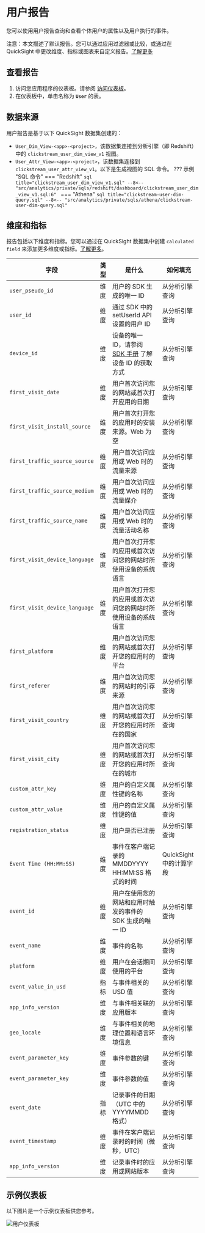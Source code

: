 # 用户报告

您可以使用用户报告查询和查看个体用户的属性以及用户执行的事件。

注意：本文描述了默认报告。您可以通过应用过滤器或比较，或通过在 QuickSight 中更改维度、指标或图表来自定义报告。[了解更多](https://docs.aws.amazon.com/quicksight/latest/user/working-with-visuals.html)

## 查看报告
1. 访问您应用程序的仪表板。请参阅 [访问仪表板](index.md/#view-dashboards)。
2. 在仪表板中，单击名称为 **`User`** 的表。

## 数据来源
用户报告是基于以下 QuickSight 数据集创建的：

- `User_Dim_View-<app>-<project>`，该数据集连接到分析引擎（即 Redshift）中的 `clickstream_user_dim_view_v1` 视图。
- `User_Attr_View-<app>-<project>`，该数据集连接到 `clickstream_user_attr_view_v1`。以下是生成视图的 SQL 命令。
??? 示例 "SQL 命令"
    === "Redshift"
        ```sql title="clickstream_user_dim_view_v1.sql"
        --8<-- "src/analytics/private/sqls/redshift/dashboard/clickstream_user_dim_view_v1.sql:6"
        ```
    === "Athena"
        ```sql title="clickstream-user-dim-query.sql"
        --8<-- "src/analytics/private/sqls/athena/clickstream-user-dim-query.sql"
        ```

## 维度和指标

报告包括以下维度和指标。您可以通过在 QuickSight 数据集中创建 `calculated field` 来添加更多维度或指标。[了解更多](https://docs.aws.amazon.com/quicksight/latest/user/adding-a-calculated-field-analysis.html)。

|字段 | 类型| 是什么 | 如何填充|
|----------|---|---------|--------------------|
|`user_pseudo_id`| 维度 | 用户的 SDK 生成的唯一 ID | 从分析引擎查询|
|`user_id`| 维度 | 通过 SDK 中的 setUserId API 设置的用户 ID  | 从分析引擎查询|
|`device_id`| 维度 | 设备的唯一 ID，请参阅 [SDK 手册](../../sdk-manual/index.md) 了解设备 ID 的获取方式| 从分析引擎查询|
|`first_visit_date`| 维度 | 用户首次访问您的网站或首次打开应用的日期  | 从分析引擎查询|
|`first_visit_install_source`| 维度 | 用户首次打开您的应用时的安装来源。Web 为空  | 从分析引擎查询|
|`first_traffic_source_source`| 维度 | 用户首次访问应用或 Web 时的流量来源  | 从分析引擎查询|
|`first_traffic_source_medium`| 维度 | 用户首次访问应用或 Web 时的流量媒介  | 从分析引擎查询|
|`first_traffic_source_name`| 维度 | 用户首次访问应用或 Web 时的流量活动名称  | 从分析引擎查询|
|`first_visit_device_language`| 维度 | 用户首次打开您的应用或首次访问您的网站时所使用设备的系统语言  | 从分析引擎查询|
|`first_visit_device_language`| 维度 | 用户首次打开您的应用或首次访问您的网站时所使用设备的系统语言  | 从分析引擎查询|
|`first_platform`| 维度 | 用户首次访问您的网站或首次打开您的应用时的平台  | 从分析引擎查询|
|`first_referer`| 维度 | 用户首次访问您的网站时的引荐来源 | 从分析引擎查询|
|`first_visit_country`| 维度 | 用户首次访问您的网站或首次打开您的应用时所在的国家  | 从分析引擎查询|
|`first_visit_city`| 维度 | 用户首次访问您的网站或首次打开您的应用时所在的城市  | 从分析引擎查询|
|`custom_attr_key`| 维度 | 用户的自定义属性键的名称  | 从分析引擎查询|
|`custom_attr_value`| 维度 | 用户的自定义属性键的值  | 从分析引擎查询|
|`registration_status`| 维度 | 用户是否已注册  | 从分析引擎查询|
|`Event Time (HH:MM:SS)`| 维度 |事件在客户端记录的 MMDDYYYY HH:MM:SS 格式的时间  | QuickSight 中的计算字段|
|`event_id`| 维度 | 用户在使用您的网站和应用时触发的事件的 SDK 生成的唯一 ID  | 从分析引擎查询|
|`event_name`| 维度 | 事件的名称  | 从分析引擎查询|
|`platform`| 维度 | 用户在会话期间使用的平台  | 从分析引擎查询|
|`event_value_in_usd`| 指标 | 与事件相关的 USD 值  | 从分析引擎查询|
|`app_info_version`| 维度 | 与事件相关联的应用版本  | 从分析引擎查询|
|`geo_locale`| 维度 | 与事件相关的地理位置和语言环境信息  | 从分析引擎查询|
|`event_parameter_key`| 维度 | 事件参数的键  | 从分析引擎查询|
|`event_parameter_key`| 维度 | 事件参数的值  | 从分析引擎查询|
|`event_date`| 指标 | 记录事件的日期（UTC 中的 YYYYMMDD 格式）  | 从分析引擎查询|
|`event_timestamp`| 维度 | 事件在客户端记录时的时间（微秒，UTC）  | 从分析引擎查询|
|`app_info_version`| 维度 | 记录事件时的应用或网站版本  | 从分析引擎查询|

## 示例仪表板
以下图片是一个示例仪表板供您参考。

![用户仪表板](../../images/analytics/dashboard/user.png)
